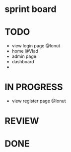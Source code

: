 # sprint board

# TODO
- view login page @Ionut
- home @Vlad
- admin page
- dashboard
- 
# IN PROGRESS
- view register page @Ionut 

# REVIEW


# DONE

